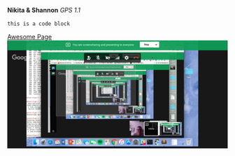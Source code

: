 **Nikita & Shannon**
*GPS 1.1*

    this is a code block     

[Awesome Page](https://en.wikipedia.org/wiki/Awesome)
![Nikita & Shannon Working on GPS 1.1](gps-11-screenshot.png)
